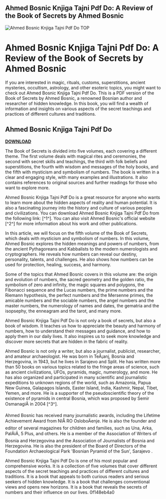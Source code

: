 ## Ahmed Bosnic Knjiga Tajni Pdf Do: A Review of the Book of Secrets by Ahmed Bosnic

 
![Ahmed Bosnic Knjiga Tajni Pdf Do __TOP__](https://encrypted-tbn3.gstatic.com/images?q=tbn:ANd9GcSAmZYGyeTVqQegn0F7u12gpR7c6w-9-U_l2KCORqeFtadcreVwzhxIvuGW)

 
# Ahmed Bosnic Knjiga Tajni Pdf Do: A Review of the Book of Secrets by Ahmed Bosnic
  
If you are interested in magic, rituals, customs, superstitions, ancient mysteries, occultism, astrology, and other esoteric topics, you might want to check out Ahmed Bosnic Knjiga Tajni Pdf Do. This is a PDF version of the Book of Secrets by Ahmed Bosnic, a renowned Bosnian author and researcher of hidden knowledge. In this book, you will find a wealth of information and insights on various aspects of the secret teachings and practices of different cultures and traditions.
 
## Ahmed Bosnic Knjiga Tajni Pdf Do


[**DOWNLOAD**](https://www.google.com/url?q=https%3A%2F%2Furllio.com%2F2tKBva&sa=D&sntz=1&usg=AOvVaw2s9ywdhCkUuPaOPm0p7D1t)

  
The Book of Secrets is divided into five volumes, each covering a different theme. The first volume deals with magical rites and ceremonies, the second with secret skills and teachings, the third with folk beliefs and superstitions, the fourth with wisdom and messages of the holy books, and the fifth with mysticism and symbolism of numbers. The book is written in a clear and engaging style, with many examples and illustrations. It also contains references to original sources and further readings for those who want to explore more.
  
Ahmed Bosnic Knjiga Tajni Pdf Do is a great resource for anyone who wants to learn more about the hidden aspects of reality and human potential. It is also a fascinating journey into the history and culture of various peoples and civilizations. You can download Ahmed Bosnic Knjiga Tajni Pdf Do from the following link: [^1^]. You can also visit Ahmed Bosnic's official website [^2^] for more information about his work and other publications.
  
In this article, we will focus on the fifth volume of the Book of Secrets, which deals with mysticism and symbolism of numbers. In this volume, Ahmed Bosnic explores the hidden meanings and powers of numbers, from the ancient Pythagoreans and Kabbalists to the modern numerologists and cryptographers. He reveals how numbers can reveal our destiny, personality, talents, and challenges. He also shows how numbers can be used for protection, healing, success, and harmony.
  
Some of the topics that Ahmed Bosnic covers in this volume are: the origin and evolution of numbers, the sacred geometry and the golden ratio, the symbolism of zero and infinity, the magic squares and polygons, the Fibonacci sequence and the Lucas numbers, the prime numbers and the Riemann hypothesis, the perfect numbers and the Mersenne primes, the amicable numbers and the sociable numbers, the angel numbers and the master numbers, the numerology of names and dates, the gematria and the isopsephy, the enneagram and the tarot, and many more.
  
Ahmed Bosnic Knjiga Tajni Pdf Do is not only a book of secrets, but also a book of wisdom. It teaches us how to appreciate the beauty and harmony of numbers, how to understand their messages and guidance, and how to apply them in our daily lives. It also inspires us to seek more knowledge and discover more secrets that are hidden in the fabric of reality.
  
Ahmed Bosnic is not only a writer, but also a journalist, publicist, researcher, and amateur archaeologist. He was born in TeÅ¡anj, Bosnia and Herzegovina, in 1943, but he lives in Sarajevo and Split. He has written more than 50 books on various topics related to the fringe areas of science, such as ancient civilizations, UFOs, pyramids, magic, numerology, and more. He has also organized and participated in many scientific and journalistic expeditions to unknown regions of the world, such as Amazonia, Papua New Guinea, Galapagos Islands, Easter Island, India, Kashmir, Nepal, Tibet, Yemen, and more. He is a supporter of the pseudoscientific theory of the existence of pyramids in central Bosnia, which was proposed by Semir OsmanagiÄ in 2004 [^3^].
  
Ahmed Bosnic has received many journalistic awards, including the Lifetime Achievement Award from NIÅ RO OsloboÄenje. He is also the founder and editor of several magazines for children and families, such as Una, Arka, PalÄiÄ, 5 Plus, and others. He is a member of the Association of Writers of Bosnia and Herzegovina and the Association of Journalists of Bosnia and Herzegovina. He is also the president of the Board of Directors of the Foundation Archaeological Park 'Bosnian Pyramid of the Sun', Sarajevo .
  
Ahmed Bosnic Knjiga Tajni Pdf Do is one of his most popular and comprehensive works. It is a collection of five volumes that cover different aspects of the secret teachings and practices of different cultures and traditions. It is a book that appeals to both curious readers and serious seekers of hidden knowledge. It is a book that challenges conventional views and opens new horizons. It is a book that reveals the secrets of numbers and their influence on our lives.
 0f148eb4a0
